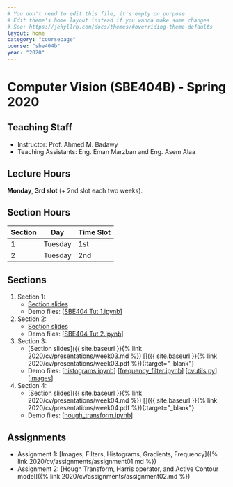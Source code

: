 ```yaml
---
# You don't need to edit this file, it's empty on purpose.
# Edit theme's home layout instead if you wanna make some changes
# See: https://jekyllrb.com/docs/themes/#overriding-theme-defaults
layout: home
category: "coursepage"
course: "sbe404b"
year: "2020"
---
```


# Computer Vision \(SBE404B\) - Spring 2020

## Teaching Staff

* Instructor: Prof. Ahmed M. Badawy
* Teaching Assistants: Eng. Eman Marzban and Eng. Asem Alaa

## Lecture Hours

**Monday**, **3rd slot** (+ 2nd slot each two weeks).

## Section Hours

| Section | Day | Time Slot |
|---------|-----|-----------|
|   1     | Tuesday | 1st |
|   2     | Tuesday | 2nd |

## Sections

1. Section 1:
    * [Section slides](/2020/cv/presentations/week01.pdf)
    * Demo files: \[[SBE404 Tut 1.ipynb](https://github.com/emanmarzban/Computer-Vision-2020/blob/master/SBE404%20Tut%201.ipynb)\]
2. Section 2:
    * [Section slides](/2020/cv/presentations/week02.pdf)
    * Demo files: \[[SBE404 Tut 2.ipynb](https://github.com/emanmarzban/Computer-Vision-2020/blob/master/SBE404%20Tut%202.ipynb)\]
3. Section 3:
    * [Section slides]({{ site.baseurl }}{% link 2020/cv/presentations/week03.md %}) [<i class="far fa-file-pdf"></i>]({{ site.baseurl }}{% link 2020/cv/presentations/week03.pdf %}){:target="_blank"}
    * Demo files: \[[histograms.ipynb](https://github.com/sbme-tutorials/sbme-tutorials.github.io/blob/master/2020/cv/notebooks/histograms.ipynb)\] \[[frequency_filter.ipynb](https://github.com/sbme-tutorials/sbme-tutorials.github.io/blob/master/2020/cv/notebooks/frequency_filter.ipynb)\] \[[cvutils.py](https://raw.githubusercontent.com/sbme-tutorials/sbme-tutorials.github.io/master/2020/cv/notebooks/cvutils.py)\] \[[images](https://github.com/sbme-tutorials/sbme-tutorials.github.io/tree/master/2020/cv/notebooks/images)\]
3. Section 4:
    * [Section slides]({{ site.baseurl }}{% link 2020/cv/presentations/week04.md %}) [<i class="far fa-file-pdf"></i>]({{ site.baseurl }}{% link 2020/cv/presentations/week04.pdf %}){:target="_blank"}
    * Demo files: \[[hough_transform.ipynb](https://github.com/sbme-tutorials/sbme-tutorials.github.io/blob/master/2020/cv/notebooks/hough_transform.ipynb)\]

## Assignments

* Assignment 1: [Images, Filters, Histograms, Gradients, Frequency]({% link 2020/cv/assignments/assignment01.md %})
* Assignment 2: [Hough Transform, Harris operator, and Active Contour model]({% link 2020/cv/assignments/assignment02.md %})